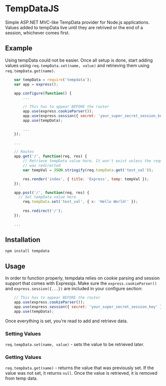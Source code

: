 TempDataJS
==========
Simple ASP.NET MVC-like TempData provider for Node.js applications. Values added to tempData live until they are retrived or the end of a session, whichever comes first.


## Example
Using tempData could not be easier. Once all setup is done, start adding values using `req.tempData.set(name, value)` and retrieving them using `req.tempData.get(name)`.
``` js
	var tempData = require('tempdata');
	var app = express();

	app.configure(function() {
		...

		// This has to appear BEFORE the router
		app.use(express.cookieParser());
		app.use(express.session({ secret: 'your_super_secret_session_key' })); // please change this!
		app.use(tempData);

		...
	});

	...

	// Routes
	app.get('/', function(req, res) {
		// Retrieve tempData value here. It won't exist unless the request
	  	// was redirected
		var tempVal = JSON.stringify(req.tempData.get('test_val'));

		res.render('index', { title: 'Express', temp: tempVal });
	});

	app.post('/', function(req, res) {
	  // Set tempData value here
		req.tempData.set('test_val', { x: 'Hello World!' });
		
		res.redirect('/');
	});

	...
```

## Installation
`npm install tempdata`


## Usage
In order to function properly, tempdata relies on cookie parsing and session support that comes with Expressjs. Make sure the `express.cookieParser()` and `express.session({...})` are included in your configure section:
``` js
	// This has to appear BEFORE the router
	app.use(express.cookieParser());
	app.use(express.session({ secret: 'your_super_secret_session_key' })); // please change this!
	app.use(tempData);
```

Once everything is set, you're read to add and retrieve data.

### Setting Values
`req.tempData.set(name, value)` - sets the value to be retrieved later.


### Getting Values
`req.tempData.get(name)` - returns the value that was previously set. If the value was not set, it returns `null`. Once the value is retrieved, it is removed from temp data.
